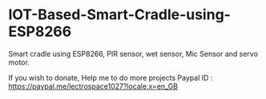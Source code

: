 # IOT-Based-Smart-Cradle-using-ESP8266
Smart cradle using ESP8266, PIR sensor, wet sensor, Mic Sensor and servo motor.

If you wish to donate, Help me to do more projects
Paypal ID : https://paypal.me/lectrospace1027?locale.x=en_GB

